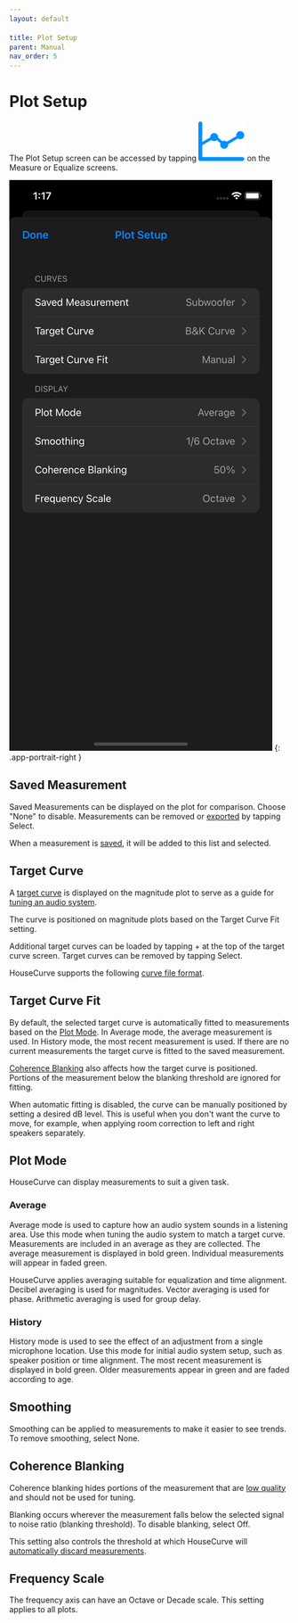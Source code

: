 ```yaml
---
layout: default

title: Plot Setup
parent: Manual
nav_order: 5
---
```


# Plot Setup
The Plot Setup screen can be accessed by tapping <img src="/assets/img/plot.png" alt="Plot Setup" class="app-icon"> on the Measure or Equalize screens.

![Plot setup screen](/assets/img/plot_setup.png)
{: .app-portrait-right }

## Saved Measurement
Saved Measurements can be displayed on the plot for comparison.  Choose "None" to disable.  Measurements can be removed or [exported](file_formats.md#measurements) by tapping Select.

When a measurement is [saved](measure_screen.md#save-measurement), it will be added to this list and selected.

## Target Curve
A [target curve](../tuning/target_curve.md) is displayed on the magnitude plot to serve as a guide for [tuning an audio system](../tuning/TUNING.md).  

The curve is positioned on magnitude plots based on the Target Curve Fit setting.

Additional target curves can be loaded by tapping + at the top of the target curve screen.  Target curves can be removed by tapping Select.

HouseCurve supports the following [curve file format](file_formats.md#curves).

## Target Curve Fit
By default, the selected target curve is automatically fitted to measurements based on the [Plot Mode](#plot-mode).  In Average mode, the average measurement is used.  In History mode, the most recent measurement is used.  If there are no current measurements the target curve is fitted to the saved measurement.

[Coherence Blanking](#coherence-blanking) also affects how the target curve is positioned.  Portions of the measurement below the blanking threshold are ignored for fitting.

When automatic fitting is disabled, the curve can be manually positioned by setting a desired dB level.  This is useful when you don't want the curve to move, for example, when applying room correction to left and right speakers separately.

## Plot Mode
HouseCurve can display measurements to suit a given task.

### Average
Average mode is used to capture how an audio system sounds in a listening area. Use this mode when tuning the audio system to match a target curve.  Measurements are included in an average as they are collected.  The average measurement is displayed in bold green. Individual measurements will appear in faded green.

HouseCurve applies averaging suitable for equalization and time alignment.  Decibel averaging is used for magnitudes.  Vector averaging is used for phase.  Arithmetic averaging is used for group delay.

### History
History mode is used to see the effect of an adjustment from a single microphone location. Use this mode for initial audio system setup, such as speaker position or time alignment.  The most recent measurement is displayed in bold green.  Older measurements appear in green and are faded according to age.

## Smoothing
Smoothing can be applied to measurements to make it easier to see trends.  To remove smoothing, select None.

## Coherence Blanking
Coherence blanking hides portions of the measurement that are [low quality](../usage/measurement_quality.md) and should not be used for tuning.  

Blanking occurs wherever the measurement falls below the selected signal to noise ratio (blanking threshold).  To disable blanking, select Off.

This setting also controls the threshold at which HouseCurve will [automatically discard measurements](../usage/measurement_process.md).

## Frequency Scale
The frequency axis can have an Octave or Decade scale.  This setting applies to all plots.




